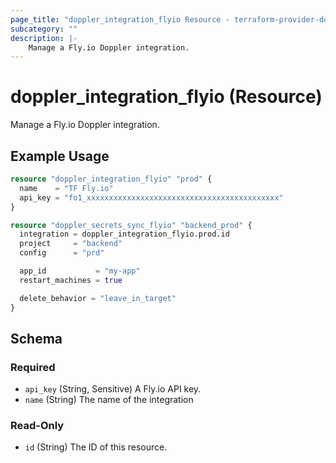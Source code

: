 ```yaml
---
page_title: "doppler_integration_flyio Resource - terraform-provider-doppler"
subcategory: ""
description: |-
	Manage a Fly.io Doppler integration.
---
```


# doppler_integration_flyio (Resource)

Manage a Fly.io Doppler integration.

## Example Usage

```terraform
resource "doppler_integration_flyio" "prod" {
  name    = "TF Fly.io"
  api_key = "fo1_xxxxxxxxxxxxxxxxxxxxxxxxxxxxxxxxxxxxxxxxxxx"
}

resource "doppler_secrets_sync_flyio" "backend_prod" {
  integration = doppler_integration_flyio.prod.id
  project     = "backend"
  config      = "prd"

  app_id           = "my-app"
  restart_machines = true

  delete_behavior = "leave_in_target"
}
```

<!-- schema generated by tfplugindocs -->
## Schema

### Required

- `api_key` (String, Sensitive) A Fly.io API key.
- `name` (String) The name of the integration

### Read-Only

- `id` (String) The ID of this resource.
